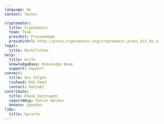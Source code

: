 ```yaml
---
language: de
context: footer

cryptomator:
  title: Cryptomator
  team: Team
  pressKit: Pressemappe
  pressKitUrl: http://press.cryptomator.org/cryptomator_press_kit_de.zip
legal:
  title: Rechtliches
help:
  title: Hilfe
  knowledgeBase: Knowledge Base
  support: Support
connect:
  title: Uns folgen
  rssFeed: RSS-Feed
  contact: Kontakt
contribute:
  title: Etwas beitragen
  reportABug: Fehler melden
  donate: Spenden
l10n:
  title: Sprache
---
```

